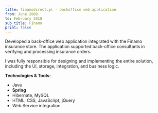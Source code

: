 ```yaml
---
title: finamodirect.pl - backoffice web application
from: June 2009
to: February 2010
sub_title: Finamo
print: false
---
```


Developed a back-office web application integrated with the Finamo insurance store. The application
supported back-office consultants in verifying and processing insurance orders.

I was fully responsible for designing and implementing the entire solution, including the UI,
storage, integration, and business logic.

**Technologies & Tools:**

- Java
- **Spring**
- Hibernate, MySQL
- HTML, CSS, JavaScript, jQuery
- Web Service integration  